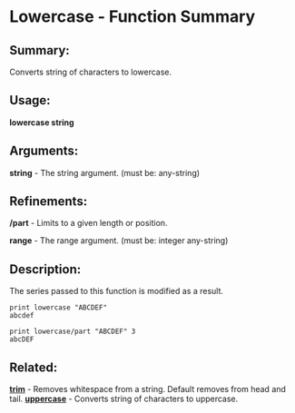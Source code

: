 # Lowercase - Function Summary

## Summary:

Converts string of characters to lowercase.

## Usage:

**lowercase string**

## Arguments:

**string** - The string argument. (must be: any-string)

## Refinements:

**/part** - Limits to a given length or position.

**range** - The range argument. (must be: integer any-string)

## Description:

The series passed to this function is modified as a result.

```
print lowercase "ABCDEF"
abcdef
```

```
print lowercase/part "ABCDEF" 3
abcDEF
```

## Related:

[**trim**](http://www.rebol.com/docs/words/wtrim.html) - Removes whitespace from a string. Default removes from head and tail.
[**uppercase**](http://www.rebol.com/docs/words/wuppercase.html) - Converts string of characters to uppercase.